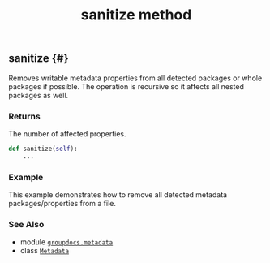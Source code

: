 ﻿---
title: sanitize method
second_title: GroupDocs.Metadata for Python via .NET API References
description: 
type: docs
url: /python-net/groupdocs.metadata/metadata/sanitize/
is_root: false
weight: 90
---

## sanitize {#}

Removes writable metadata properties from all detected packages or whole packages if possible.
The operation is recursive so it affects all nested packages as well.


### Returns 


The number of affected properties.


```python
def sanitize(self):
    ...
```



### Example 


This example demonstrates how to remove all detected metadata packages/properties from a file.



### See Also
* module [`groupdocs.metadata`](../../)
* class [`Metadata`](/metadata/python-net/groupdocs.metadata/metadata)
